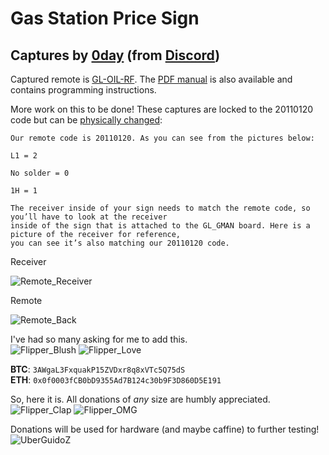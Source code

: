 # Gas Station Price Sign

## Captures by [0day](https://github.com/0dayCTF) (from [Discord](https://discord.com/channels/740930220399525928/954422680969445377/1001983366205284452))

Captured remote is [GL-OIL-RF](https://olympianled.com/product/gas-price-changer-rf-remote-control-gl-oil-rf/). The [PDF manual](https://github.com/UberGuidoZ/Flipper/blob/main/Sub-GHz/Gas_Sign/Manual_GL-OIL-RF.pdf) is also available and contains programming instructions.

More work on this to be done! These captures are locked to the 20110120 code but can be [physically changed](https://olympianled.com/changing-remote-code/):

```
Our remote code is 20110120. As you can see from the pictures below: 

L1 = 2

No solder = 0

1H = 1

The receiver inside of your sign needs to match the remote code, so you’ll have to look at the receiver
inside of the sign that is attached to the GL_GMAN board. Here is a picture of the receiver for reference,
you can see it’s also matching our 20110120 code.
```
Receiver

![Remote_Receiver](https://user-images.githubusercontent.com/57457139/182993141-0f2a725b-036a-4b15-b38b-15c7e4177735.png)

Remote

![Remote_Back](https://user-images.githubusercontent.com/57457139/182993143-c4e261c7-c986-4a11-b17d-ed394d3953ba.png)

I've had so many asking for me to add this.<br>
![Flipper_Blush](https://user-images.githubusercontent.com/57457139/183561666-4424a3cc-679b-4016-a368-24f7e7ad0a88.jpg) ![Flipper_Love](https://user-images.githubusercontent.com/57457139/183561692-381d37bd-264f-4c88-8877-e58d60d9be6e.jpg)

**BTC**: `3AWgaL3FxquakP15ZVDxr8q8xVTc5Q75dS`<br>
**ETH**: `0x0f0003fCB0bD9355Ad7B124c30b9F3D860D5E191`

So, here it is. All donations of *any* size are humbly appreciated.<br>
![Flipper_Clap](https://user-images.githubusercontent.com/57457139/183561789-2e853ede-8ef7-41e8-a67c-716225177e5d.jpg) ![Flipper_OMG](https://user-images.githubusercontent.com/57457139/183561787-e21bdc1e-b316-4e67-b327-5129503d0313.jpg)

Donations will be used for hardware (and maybe caffine) to further testing!<br>
![UberGuidoZ](https://cdn.discordapp.com/emojis/1000632669622767686.gif)
